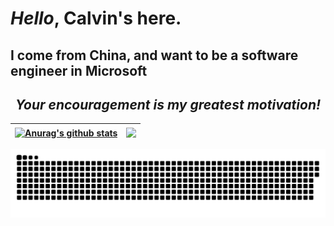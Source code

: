 # *Hello*, Calvin's here.
## I come from China, and want to be a software engineer in Microsoft
## <center>*Your encouragement is my greatest motivation!*</center>
| <a href="https://github.com/anuraghazra/github-readme-stats"><img align="center" src="https://github-readme-stats.vercel.app/api?username=liruizhe-cn&show_icons=true&include_all_commits=true&theme=buefy&hide_border=true" alt="Anurag's github stats" /></a> | <a href="https://github.com/anuraghazra/github-readme-stats"><img align="center" src="https://github-readme-stats.vercel.app/api/top-langs/?username=liruizhe-cn&layout=compact&theme=buefy&hide_border=true" /></a> |
| ------------- | ------------- |
<p align="center">
<img src="https://raw.githubusercontent.com/liruizhe-cn/liruizhe-cn.github.io/main/svg/contributions.svg">
</p>
</a>
<p align="center">
<img src="https://komarev.com/ghpvc/?username=liruizhe-cn&style=flat-square&color=blue" alt=""/>
</p>
